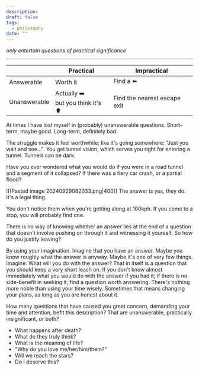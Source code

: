 ```yaml
---
description: 
draft: false
tags:
  - philosophy
date: ""
---
```

*only entertain questions of practical significance*

---

|              | Practical                            | Impractical                  |
| ------------ | ------------------------------------ | ---------------------------- |
| Answerable   | Worth it                             | Find a ⬅️                    |
| Unanswerable | Actually ➡️<br>but you think it's ⬆️ | Find the nearest escape exit |
At times I have lost myself in (probably) unanswerable questions. Short-term, maybe good. Long-term, definitely bad. 

The struggle makes it feel worthwhile; like it's going somewhere: 
"Just you wait and see...".
You get tunnel vision, which serves you right for entering a tunnel. Tunnels can be dark.

Have you ever wondered what you would do if you were in a road tunnel and a segment of it collapsed? If there was a fiery car crash, or a partial flood?

![[Pasted image 20240929082033.png|400]]
The answer is yes, they do. It's a legal thing. 

You don't notice them when you're getting along at 100kph. If you come to a stop, you will probably find one.

There is no way of knowing whether an answer lies at the end of a question that doesn't involve pushing on through it and witnessing it yourself. So how do you justify leaving? 

By using your imagination. Imagine that you have an answer. Maybe you know roughly what the answer is anyway. Maybe it's one of very few things. Imagine: What will you do with the answer? That in itself is a question that you should keep a very short leash on. If you don't know almost immediately what you would do with the answer if you had it; if there is no side-benefit in seeking it; find a question worth answering. There's nothing more noble than using your time wisely. Sometimes that means changing your plans, as long as you are honest about it.

How many questions that have caused you great concern, demanding your time and attention, befit this description? That are unanswerable, practically insignificant, or both?
- What happens after death?
- What do they truly think?
- What is the meaning of life?
- "Why do you love me/her/him/them?"
- Will we reach the stars?
- Do I deserve this?

